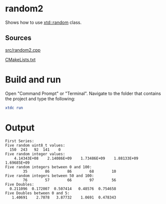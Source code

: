 # random2

Shows how to use [xtd::random](https://codedocs.xyz/gammasoft71/xtd/classxtd_1_1random.html) class.

## Sources

[src/random2.cpp](src/random1.cpp)

[CMakeLists.txt](CMakeLists.txt)

# Build and run

Open "Command Prompt" or "Terminal". Navigate to the folder that contains the project and type the following:

```cmake
xtdc run
```

# Output

```
First Series:
Five random uint8_t values:
  150  243   92  141    0
Five random integer values:
    4.14343E+08    2.14086E+09    1.73486E+09    1.88133E+09    1.69685E+09
Five random integers between 0 and 100:
        35        86        86        68        10
Five random integers between 50 and 100:
        76        57        66        97        56
Five Doubles:
  0.211096  0.172007  0.507414   0.48576  0.754658
Five Doubles between 0 and 5:
   1.40691    2.7078   3.87732    1.0691  0.478343
```
